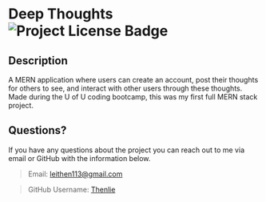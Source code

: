 # Deep Thoughts ![Project License Badge](https://img.shields.io/badge/license-ISC-brightgreen)

## Description

A MERN application where users can create an account, post their thoughts for others to see, and interact with other users through these thoughts. Made during the U of U coding bootcamp, this was my first full MERN stack project. 

## Questions?

If you have any questions about the project you can reach out to me via email or GitHub with the information below. 

>Email: leithen113@gmail.com 

>GitHub Username: [Thenlie](https://github.com/Thenlie)